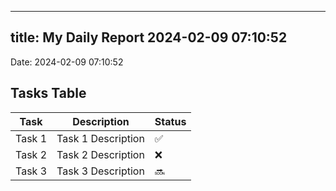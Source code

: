 
---
title: My Daily Report 2024-02-09 07:10:52
---

Date: 2024-02-09 07:10:52

## Tasks Table

| Task | Description | Status |
|------|-------------|--------|
| Task 1 | Task 1 Description | ✅ |
| Task 2 | Task 2 Description | ❌ |
| Task 3 | Task 3 Description | 🔜 |
